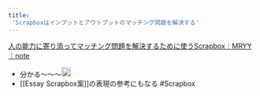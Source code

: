 ```yaml
---
title:
 'Scrapboxはインプットとアウトプットのマッチング問題を解決する'
---
```


[人の能力に寄り添ってマッチング問題を解決するために使うScrapbox｜MRYY｜note](https://note.com/mryy/n/nf9c1e2d85667)
- 分かる〜〜〜<img src='https://scrapbox.io/api/pages/blu3mo-public/blu3mo/icon' alt='blu3mo.icon' height="19.5"/>
- [[Essay Scrapbox案]]の表現の参考にもなる
#Scrapbox
